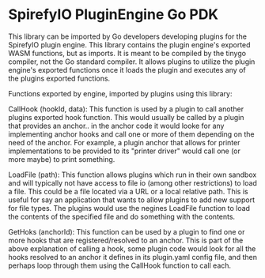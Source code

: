 # SpirefyIO PluginEngine Go PDK

This library can be imported by Go developers developing plugins for the SpirefyIO plugin engine. This library contains the plugin engine's exported WASM functions, but as imports. It is meant to be compiled by the tinygo compiler, not the Go standard compiler. It allows plugins to utilize the plugin engine's exported functions once it loads the plugin and executes any of the plugins exported functions. 

Functions exported by engine, imported by plugins using this library:

CallHook (hookId, data):
  This function is used by a plugin to call another plugins exported hook function. This would usually be called by a plugin that provides an anchor.. in the anchor code it would looke for any implementing anchor hooks and call one or more of them depending on the need of the anchor. For example, a plugin anchor that allows for printer implementations to be provided to its "printer driver" would call one (or more maybe) to print something. 

LoadFile (path):
  This function allows plugins which run in their own sandbox and will typically not have access to file io (among other restrictions) to load a file. This could be a file located via a URL or a local relative path. This is useful for say an application that wants to allow plugins to add new support for file types. The plugins would use the negines LoadFile function to load the contents of the specified file and do something with the contents.

GetHoks (anchorId):
  This function can be used by a plugin to find one or more hooks that are registered/resolved to an anchor. This is part of the above explanation of calling a hook, some plugin code would look for all the hooks resolved to an anchor it defines in its plugin.yaml config file, and then perhaps loop through them using the CallHook function to call each.

